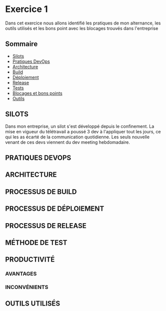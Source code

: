 # Exercice 1

Dans cet exercice nous allons identifié les pratiques de mon alternance, les outils utilisés et les bons point avec les blocages trouvés dans l'entreprise

## Sommaire 
 - [Silots](#silots)
 - [Pratiques DevOps](#pratiques-devops)
 - [Architecture](#architecture)
 - [Build](#processus-de-build)
 - [Déploiement](#processus-de-déploiement)
 - [Release](#processus-de-release)
 - [Tests](#méthode-de-test)
 - [Blocages et bons points](#productivité)
 - [Outils](#outils-utilisés)

## SILOTS
Dans mon entreprise, un silot s'est développé depuis le confinement. La mise en vigueur du télétravail a poussé 3 dev à l'appliquer tout les jours, ce qui les as écarté de la communication quotidienne. Les seuls nouvelle venant de ces devs viennent du dev meeting hebdomadaire.

## PRATIQUES DEVOPS



## ARCHITECTURE

## PROCESSUS DE BUILD

## PROCESSUS DE DÉPLOIEMENT

## PROCESSUS DE RELEASE

## MÉTHODE DE TEST

## PRODUCTIVITÉ
### AVANTAGES
### INCONVÉNIENTS

## OUTILS UTILISÉS
